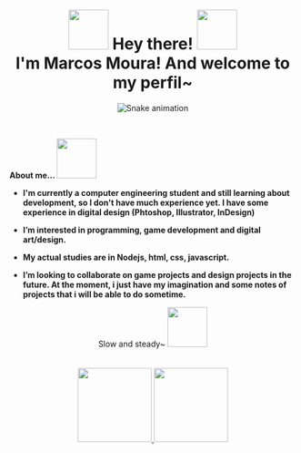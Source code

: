 
<h1> <div align="center"> <img src="https://user-images.githubusercontent.com/69879002/166835308-6aa3a5e8-17b9-4418-8ed8-c2d48b959269.png" width= "70" >  Hey there!  <img src="https://user-images.githubusercontent.com/69879002/166835308-6aa3a5e8-17b9-4418-8ed8-c2d48b959269.png" width= "70" > </div> <div align="center"> I'm Marcos Moura! And welcome to my perfil~ </div> </h1> 

<div align="center">
  
  ![Snake animation](https://github.com/danielbped/danielbped/blob/output/github-contribution-grid-snake.svg) 

</div>

<br>

<strong> About me... </strong> <img src="https://user-images.githubusercontent.com/69879002/223880005-c20dc5b5-b0cf-4e20-8a80-25239bfb5017.png" width="70"> 

<ul>
<li> <strong> <p> I'm currently a computer engineering student and still learning about development, so I don't have much experience yet. I have some experience in digital design (Phtoshop, Illustrator, InDesign) </p> </strong>  </li> 
<li> <strong> <p> I’m interested in programming, game development and digital art/design.</p> </strong>  </li>
<li> <strong> <p> My actual studies are in Nodejs, html, css, javascript.</p> </strong>  </li>
<li> <strong> <p> I’m looking to collaborate on game projects and design projects in the future. At the moment, i just have my imagination and some notes of projects that i will be able to do sometime.</p> </strong>  </li>
</ul>

<div align="center"> Slow and steady~ <img src="https://user-images.githubusercontent.com/69879002/223880302-2d675470-f5d3-48f9-941a-2e17447c4118.png" width="70">


<div align="center">
  <br>
  <br>
  <a href="https://github.com/shiro-tai">
  <img height="130em" src="https://github-readme-stats.vercel.app/api?username=shiro-tai&show_icons=true&theme=github_dark&include_all_commits=true&count_private=true"/>
  <img height="130em" src="https://github-readme-stats.vercel.app/api/top-langs/?username=shiro-tai&layout=compact&langs_count=7&theme=github_dark"/>
</div>


